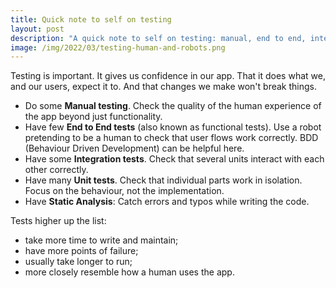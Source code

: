 ```yaml
---
title: Quick note to self on testing
layout: post
description: "A quick note to self on testing: manual, end to end, integration, unit, and static analysis."
image: /img/2022/03/testing-human-and-robots.png
---
```


Testing is important. It gives us confidence in our app. That it does what we, and our users, expect it to. And that changes we make won't break things.

- Do some **Manual testing**. Check the quality of the human experience of the app beyond just functionality.
- Have few **End to End tests** (also known as functional tests). Use a robot pretending to be a human to check that user flows work correctly. BDD (Behaviour Driven Development) can be helpful here.
- Have some **Integration tests**. Check that several units interact with each other correctly.
- Have many **Unit tests**. Check that individual parts work in isolation. Focus on the behaviour, not the implementation.
- Have **Static Analysis**: Catch errors and typos while writing the code.

Tests higher up the list:

- take more time to write and maintain;
- have more points of failure;
- usually take longer to run;
- more closely resemble how a human uses the app.